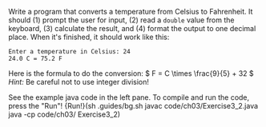 Write a program that converts a temperature from Celsius to Fahrenheit. It should (1) prompt the user for input, (2) read a `double` value from the keyboard, (3) calculate the result, and (4) format the output to one decimal place. When it's finished, it should work like this:

```code
Enter a temperature in Celsius: 24
24.0 C = 75.2 F
```

Here is the formula to do the conversion: $ F = C \times \frac{9}{5} + 32 $ *Hint:* Be careful not to use integer division!


See the example java code in the left pane. To compile and run the code, press the "Run"! {Run!}(sh .guides/bg.sh javac code/ch03/Exercise3_2.java java -cp code/ch03/ Exercise3_2)